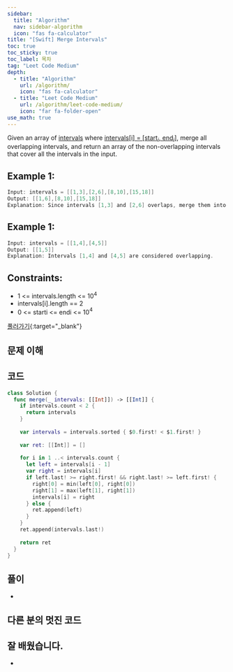 ```yaml
---
sidebar:
  title: "Algorithm"
  nav: sidebar-algorithm
  icon: "fas fa-calculator"
title: "[Swift] Merge Intervals"
toc: true
toc_sticky: true
toc_label: 목차
tag: "Leet Code Medium"
depth:
  - title: "Algorithm"
    url: /algorithm/
    icon: "fas fa-calculator"
  - title: "Leet Code Medium"
    url: /algorithm/leet-code-medium/
    icon: "far fa-folder-open"
use_math: true
---
```

Given an array of <u>intervals</u> where <u>intervals[i] = [start$_i$, end$_i$]</u>, merge all overlapping intervals, and return an array of the non-overlapping intervals that cover all the intervals in the input.

## Example 1:
```swift
Input: intervals = [[1,3],[2,6],[8,10],[15,18]]
Output: [[1,6],[8,10],[15,18]]
Explanation: Since intervals [1,3] and [2,6] overlaps, merge them into [1,6].
```

## Example 1:
```swift
Input: intervals = [[1,4],[4,5]]
Output: [[1,5]]
Explanation: Intervals [1,4] and [4,5] are considered overlapping.
```

## Constraints:
* 1 <= intervals.length <= 10$^4$
* intervals[i].length == 2
* 0 <= starti <= endi <= 10$^4$

[<i class="fas fa-link"></i> 풀러가기](https://leetcode.com/problems/merge-intervals/){:target="_blank"}

## 문제 이해

## 코드
```swift
class Solution {
  func merge(_ intervals: [[Int]]) -> [[Int]] {
    if intervals.count < 2 {
      return intervals
    }
    
    var intervals = intervals.sorted { $0.first! < $1.first! }
    
    var ret: [[Int]] = []
    
    for i in 1 ..< intervals.count {
      let left = intervals[i - 1]
      var right = intervals[i]
      if left.last! >= right.first! && right.last! >= left.first! {
        right[0] = min(left[0], right[0])
        right[1] = max(left[1], right[1])
        intervals[i] = right
      } else {
        ret.append(left)
      }
    }
    ret.append(intervals.last!)
    
    return ret
  }
}
```

## 풀이
-

## 다른 분의 멋진 코드


## 잘 배웠습니다.
-
